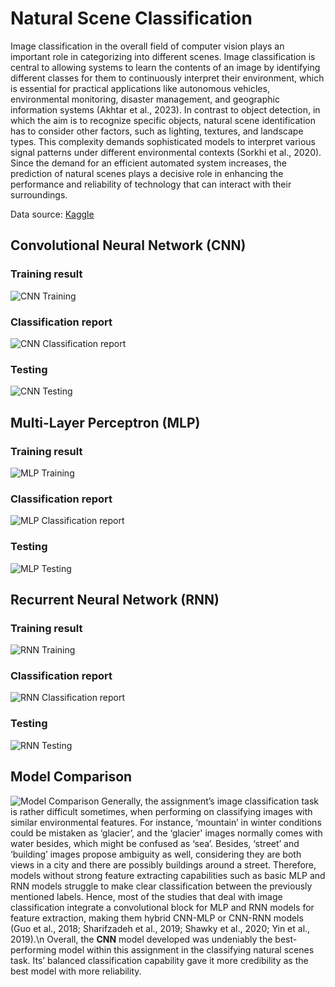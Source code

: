 # Natural Scene Classification
Image classification in the overall field of computer vision plays an important role in categorizing into different scenes. Image classification is central to allowing systems to learn the contents of an image by identifying different classes for them to continuously interpret their environment, which is essential for practical applications like autonomous vehicles, environmental monitoring, disaster management, and geographic information systems (Akhtar et al., 2023). In contrast to object detection, in which the aim is to recognize specific objects, natural scene identification has to consider other factors, such as lighting, textures, and landscape types. This complexity demands sophisticated models to interpret various signal patterns under different environmental contexts (Sorkhi et al., 2020). Since the demand for an efficient automated system increases, the prediction of natural scenes plays a decisive role in enhancing the performance and reliability of technology that can interact with their surroundings.

Data source:
[Kaggle](https://www.kaggle.com/datasets/puneet6060/intel-image-classification/data)

## Convolutional Neural Network (CNN)
### Training result
![CNN Training](Report_Screenshots/CustomCNNmodel/5:1.png "CNN Training")
### Classification report
![CNN Classification report](Report_Screenshots/CustomCNNmodel/6:2.png "CNN Classification report")
### Testing
![CNN Testing](Report_Screenshots/CustomCNNmodel/30.png "CNN Testing")

## Multi-Layer Perceptron (MLP)
### Training result
![MLP Training](Report_Screenshots/CustomCNNmodel/5:1.png "MLP Training")
### Classification report
![MLP Classification report](Report_Screenshots/CustomCNNmodel/6:2.png "MLP Classification report")
### Testing
![MLP Testing](Report_Screenshots/CustomCNNmodel/30.png "MLP Testing")

## Recurrent Neural Network (RNN)
### Training result
![RNN Training](Report_Screenshots/CustomCNNmodel/5:1.png "RNN Training")
### Classification report
![RNN Classification report](Report_Screenshots/CustomCNNmodel/6:2.png "RNN Classification report")
### Testing
![RNN Testing](Report_Screenshots/CustomCNNmodel/30.png "RNN Testing")

## Model Comparison
![Model Comparison](Report_Screenshots/comparison.png "Model Comparison")
Generally, the assignment’s image classification task is rather difficult sometimes, when performing on classifying images with similar environmental features. For instance, ‘mountain’ in winter conditions could be mistaken as ‘glacier’, and the ‘glacier' images normally comes with water besides, which might be confused as ‘sea’. Besides, ‘street’ and ‘building’ images propose ambiguity as well, considering they are both views in a city and there are possibly buildings around a street. Therefore, models without strong feature extracting capabilities such as basic MLP and RNN models struggle to make clear classification between the previously mentioned labels. Hence, most of the studies that deal with image classification integrate a convolutional block for MLP and RNN models for feature extraction, making them hybrid CNN-MLP or CNN-RNN models (Guo et al., 2018; Sharifzadeh et al., 2019; Shawky et al., 2020; Yin et al., 2019).\n
Overall, the **CNN** model developed was undeniably the best-performing model within this assignment in the classifying natural scenes task. Its’ balanced classification capability gave it more credibility as the best model with more reliability.

